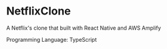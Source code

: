 # NetflixClone

A Netflix's clone that built with React Native and AWS Amplify

Programming Language: TypeScript
